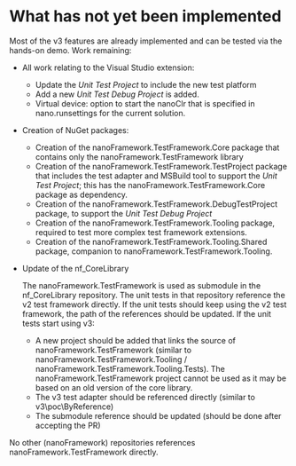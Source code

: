 ﻿# What has not yet been implemented

Most of the v3 features are already implemented and can be tested via the hands-on demo. Work remaining:

- All work relating to the Visual Studio extension:

    - Update the *Unit Test Project* to include the new test platform
    - Add a new *Unit Test Debug Project* is added.
    - Virtual device: option to start the nanoClr that is specified in nano.runsettings for the current solution.

- Creation of NuGet packages:

    - Creation of the nanoFramework.TestFramework.Core package that contains only the nanoFramework.TestFramework library
    - Creation of the nanoFramework.TestFramework.TestProject package that includes the test adapter and MSBuild tool to support the *Unit Test Project*; this has the nanoFramework.TestFramework.Core package as dependency.
    - Creation of the nanoFramework.TestFramework.DebugTestProject package, to support the *Unit Test Debug Project*
    - Creation of the nanoFramework.TestFramework.Tooling package, required to test more complex test framework extensions.
    - Creation of the nanoFramework.TestFramework.Tooling.Shared package, companion to nanoFramework.TestFramework.Tooling.


- Update of the nf_CoreLibrary

    The nanoFramework.TestFramework is used as submodule in the nf_CoreLibrary repository. The unit tests in that repository reference the v2 test framework directly. If the unit tests should keep using the v2 test framework, the path of the references should be updated. If the unit tests start using v3:
 
    - A new project should be added that links the source of nanoFramework.TestFramework (similar to nanoFramework.TestFramework.Tooling / nanoFramework.TestFramework.Tooling.Tests). The nanoFramework.TestFramework project cannot be used as it may be based on an old version of the core library. 
    - The v3 test adapter should be referenced directly (similar to v3\poc\ByReference)
    - The submodule reference should be updated (should be done after accepting the PR)

No other (nanoFramework) repositories references nanoFramework.TestFramework directly.
